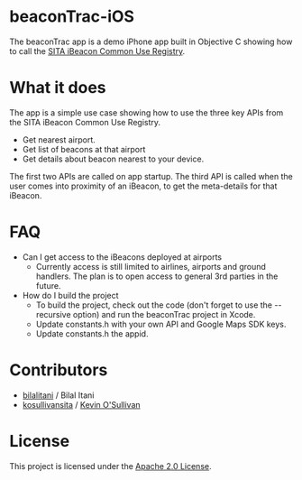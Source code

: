 beaconTrac-iOS
==============

The beaconTrac app is a demo iPhone app built in Objective C showing how to call the [SITA iBeacon Common Use Registry](https://www.developer.aero/BeaconRegistry).

What it does
============

The app is a simple use case showing how to use the three key APIs from the SITA iBeacon Common Use Registry. 

- Get nearest airport.
- Get list of beacons at that airport
- Get details about beacon nearest to your device.

The first two APIs are called on app startup. The third API is called when the user comes into proximity of an iBeacon, to get the meta-details for that iBeacon.

FAQ
===
- Can I get access to the iBeacons deployed at airports
  - Currently access is still limited to airlines, airports and ground handlers. The plan is to open access to general 3rd parties in the future. 
- How do I build the project
  - To build the project, check out the code (don't forget to use the --recursive option) and run the beaconTrac project in Xcode.
  - Update constants.h with your own API and Google Maps SDK keys.  
  - Update constants.h the appid.


Contributors
============
* [bilalitani](https://github.com/bilalitani) / Bilal Itani
* [kosullivansita](https://github.com/kosullivansita) / [Kevin O'Sullivan](http://www.sita.aero/surveys-reports/sita-lab)

License
=======

This project is licensed under the [Apache 2.0 License](http://www.apache.org/licenses/LICENSE-2.0.html).
